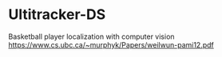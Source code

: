 # Ultitracker-DS

Basketball player localization with computer vision
https://www.cs.ubc.ca/~murphyk/Papers/weilwun-pami12.pdf
